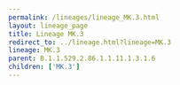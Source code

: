 ```yaml
---
permalink: /lineages/lineage_MK.3.html
layout: lineage_page
title: Lineage MK.3
redirect_to: ../lineage.html?lineage=MK.3
lineage: MK.3
parent: B.1.1.529.2.86.1.1.11.1.3.1.6
children: ['MK.3']
---
```

